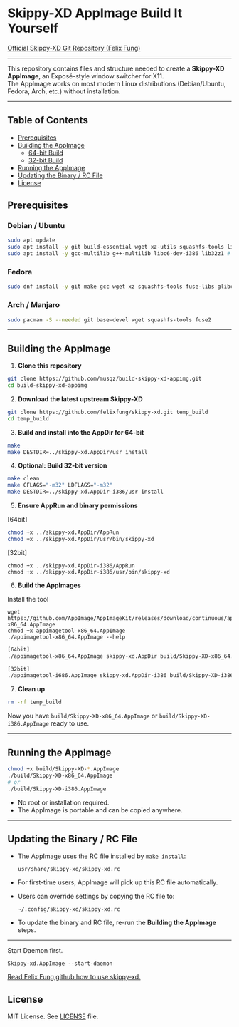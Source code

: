 # Skippy-XD AppImage Build It Yourself

[Official Skippy-XD Git Repository (Felix Fung)](https://github.com/felixfung/skippy-xd)

---

This repository contains files and structure needed to create a **Skippy-XD AppImage**, an Exposé-style window switcher for X11.  
The AppImage works on most modern Linux distributions (Debian/Ubuntu, Fedora, Arch, etc.) without installation.

---

## Table of Contents
- [Prerequisites](#prerequisites)
- [Building the AppImage](#building-the-appimage)
  - [64-bit Build](#64-bit-build)
  - [32-bit Build](#32-bit-build)
- [Running the AppImage](#running-the-appimage)
- [Updating the Binary / RC File](#updating-the-binary--rc-file)
- [License](#license)

## Prerequisites

### Debian / Ubuntu
```bash
sudo apt update
sudo apt install -y git build-essential wget xz-utils squashfs-tools libfuse2
sudo apt install -y gcc-multilib g++-multilib libc6-dev-i386 lib32z1 # For 32-bit build
````

### Fedora

```bash
sudo dnf install -y git make gcc wget xz squashfs-tools fuse-libs glibc-devel.i686
```

### Arch / Manjaro

```bash
sudo pacman -S --needed git base-devel wget squashfs-tools fuse2
```

---

## Building the AppImage

1. **Clone this repository**

```bash
git clone https://github.com/musqz/build-skippy-xd-appimg.git
cd build-skippy-xd-appimg
```

2. **Download the latest upstream Skippy-XD**

```bash
git clone https://github.com/felixfung/skippy-xd.git temp_build
cd temp_build
```

3. **Build and install into the AppDir for 64-bit**

```bash
make
make DESTDIR=../skippy-xd.AppDir/usr install
```

4. **Optional: Build 32-bit version**

```bash
make clean
make CFLAGS="-m32" LDFLAGS="-m32"
make DESTDIR=../skippy-xd.AppDir-i386/usr install
```

5. **Ensure AppRun and binary permissions**

[64bit]
```bash
chmod +x ../skippy-xd.AppDir/AppRun
chmod +x ../skippy-xd.AppDir/usr/bin/skippy-xd
```

[32bit]
```
chmod +x ../skippy-xd.AppDir-i386/AppRun
chmod +x ../skippy-xd.AppDir-i386/usr/bin/skippy-xd
```

6. **Build the AppImages**

Install the tool

```
wget https://github.com/AppImage/AppImageKit/releases/download/continuous/appimagetool-x86_64.AppImage
chmod +x appimagetool-x86_64.AppImage
./appimagetool-x86_64.AppImage --help
```


```bash
[64bit]
./appimagetool-x86_64.AppImage skippy-xd.AppDir build/Skippy-XD-x86_64.AppImage

[32bit]
./appimagetool-i686.AppImage skippy-xd.AppDir-i386 build/Skippy-XD-i386.AppImage
```

7. **Clean up**

```bash
rm -rf temp_build
```

Now you have `build/Skippy-XD-x86_64.AppImage` or `build/Skippy-XD-i386.AppImage` ready to use.

---

## Running the AppImage

```bash
chmod +x build/Skippy-XD-*.AppImage
./build/Skippy-XD-x86_64.AppImage
# or
./build/Skippy-XD-i386.AppImage
```

* No root or installation required.
* The AppImage is portable and can be copied anywhere.

---

## Updating the Binary / RC File

* The AppImage uses the RC file installed by `make install`:

  ```
  usr/share/skippy-xd/skippy-xd.rc
  ```
* For first-time users, AppImage will pick up this RC file automatically.
* Users can override settings by copying the RC file to:

  ```
  ~/.config/skippy-xd/skippy-xd.rc
  ```
* To update the binary and RC file, re-run the **Building the AppImage** steps.

---

Start Daemon first. 

```
Skippy-xd.AppImage --start-daemon
```

[Read Felix Fung github how to use skippy-xd.](https://github.com/felixfung/skippy-xd)


## License

MIT License. See [LICENSE](LICENSE) file.

